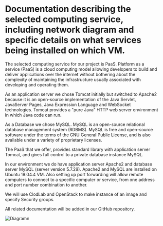 # Documentation describing the selected computing service, including network diagram and specific details on what services being installed on which VM.

The selected computing service for our project is PaaS. Platform as a service (PaaS) is a cloud computing model 
allowing developers to build and deliver applications over the internet without bothering about the complexity 
of maintaining the infrastructure usually associated with developing and operating them. 

As an application server we chose Tomcat initially but switched to Apache2 because it is an open-source implementation of the Java Servlet, JavaServer Pages, Java Expression Language and WebSocket technologies. Tomcat provides a "pure Java" HTTP web server 
environment in which Java code can run.

As a Database we chose MySQL. MySQL is an open-source relational database management system (RDBMS). 
MySQL is free and open-source software under the terms of the GNU General Public License, and is also 
available under a variety of proprietary licenses.

The PaaS that we offer, provides standard library with application server Tomcat, and gives full control to 
a private database instance MySQL.

In our environment we do have application server Apache2 and database server MySQL (server version 5.7.29).
Apache2 and MySQL are installed on Ubuntu 18.04.4 VM. Also setting up port forwarding will allow remote 
computers to connect to a specific computer or service, from one address and port number combination to another.

We will use ClodLab and OpenStack to make instance of an image and specify Security groups.

All related documentation will be added in our GitHub repository.

![Diagramn](https://i.imgur.com/I2lcsvK.png)


